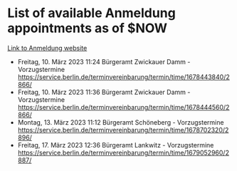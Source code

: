 # List of available Anmeldung appointments as of $NOW
[Link to Anmeldung website](https://service.berlin.de/terminvereinbarung/termin/tag.php?termin=1&anliegen[]=120686&dienstleisterlist=122210,122217,327316,122219,327312,122227,327314,122231,327346,122243,327348,122254,122252,329742,122260,329745,122262,329748,122271,327278,122273,327274,122277,327276,330436,122280,327294,122282,327290,122284,327292,122291,327270,122285,327266,122286,327264,122296,327268,150230,329760,122297,327286,122294,327284,122312,329763,122314,329775,122304,327330,122311,327334,122309,327332,317869,122281,327352,122279,329772,122283,122276,327324,122274,327326,122267,329766,122246,327318,122251,327320,122257,327322,122208,327298,122226,327300&herkunft=http%3A%2F%2Fservice.berlin.de%2Fdienstleistung%2F120686%2F)
- Freitag, 10. März 2023 11:24 Bürgeramt Zwickauer Damm - Vorzugstermine https://service.berlin.de/terminvereinbarung/termin/time/1678443840/2866/
- Freitag, 10. März 2023 11:36 Bürgeramt Zwickauer Damm - Vorzugstermine https://service.berlin.de/terminvereinbarung/termin/time/1678444560/2866/
- Montag, 13. März 2023 11:12 Bürgeramt Schöneberg - Vorzugstermine https://service.berlin.de/terminvereinbarung/termin/time/1678702320/2896/
- Freitag, 17. März 2023 12:36 Bürgeramt Lankwitz - Vorzugstermine https://service.berlin.de/terminvereinbarung/termin/time/1679052960/2887/
